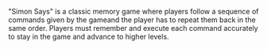 "Simon Says" is a classic memory game where players follow a sequence of commands given by the gameand the player has to repeat them back in the same order. Players must remember and execute each command accurately to stay in the game and advance to higher levels.
